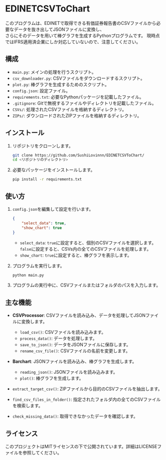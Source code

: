# EDINETCSVToChart

このプログラムは、EDINETで取得できる有価証券報告書のCSVファイルから必要なデータを抜き出してJSONファイルに変換し、<br>
さらにそのデータを用いて棒グラフを生成するPythonプログラムです。
現時点ではIFRS適用済企業にしか対応していないので、注意してください。
## 構成

- `main.py`: メインの処理を行うスクリプト。
- `csv_downloader.py`: CSVファイルをダウンロードするスクリプト。
- `plot.py`: 棒グラフを生成するためのスクリプト。
- `config.json`: 設定ファイル。
- `requirements.txt`: 必要なPythonパッケージを記載したファイル。
- `.gitignore`: Gitで無視するファイルやディレクトリを記載したファイル。
- `CSVs/`: 処理されたCSVファイルを格納するディレクトリ。
- `ZIPs/`: ダウンロードされたZIPファイルを格納するディレクトリ。

## インストール

1. リポジトリをクローンします。

    ```sh
    git clone https://github.com/SushiLovinnn/EDINETCSVToChart/
    cd <リポジトリのディレクトリ>
    ```

2. 必要なパッケージをインストールします。

    ```sh
    pip install -r requirements.txt
    ```

## 使い方

1. `config.json`を編集して設定を行います。

    ```json
    {
        "select_data": true,
        "show_chart": true
    }
    ```

    - `select_data`: `true`に設定すると、個別のCSVファイルを選択します。<br>`false`に設定すると、CSVs内の全てのCSVファイルを処理します。
    - `show_chart`: `true`に設定すると、棒グラフを表示します。

2. プログラムを実行します。

    ```sh
    python main.py
    ```

3. プログラムの実行中に、CSVファイルまたはフォルダのパスを入力します。

## 主な機能

- **CSVProcessor**: CSVファイルを読み込み、データを処理してJSONファイルに変換します。
    - `load_csv()`: CSVファイルを読み込みます。
    - `process_data()`: データを処理します。
    - `save_to_json()`: データをJSONファイルに保存します。
    - `rename_csv_file()`: CSVファイルの名前を変更します。

- **Barchart**: JSONファイルを読み込み、棒グラフを生成します。
    - `reading_json()`: JSONファイルを読み込みます。
    - `plot()`: 棒グラフを生成します。

- `extract_target_csv()`: ZIPファイルから目的のCSVファイルを抽出します。
- `find_csv_files_in_folder()`: 指定されたフォルダ内の全てのCSVファイルを検索します。
- `check_missing_data()`: 取得できなかったデータを確認します。

## ライセンス

このプロジェクトはMITライセンスの下で公開されています。詳細はLICENSEファイルを参照してください。
